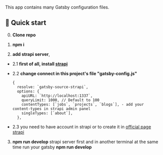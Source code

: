 

This app contains many Gatsby configuration files.

## 🚀 Quick start

0.  **Clone repo**

1.  **npm i**

2.  **add strapi server**,

- 2.1  **first of all, install [strapi](https://strapi.io/starters)**

- 2.2  **change connect in this project's file "gatsby-config.js"**

    ```
    {
      resolve: `gatsby-source-strapi`,
      options: {
        apiURL: `http://localhost:1337`,
        queryLimit: 1000, // Default to 100
        contentTypes: [`jobs`, `projects`, `blogs`], - add your content-types in strapi admin panel
        singleTypes: [`about`],
      },
    ```

- 2.3 you need to have account in strapi or to create it in [official page strapi](https://strapi.io/)


3.  **npm run develop** strapi server first and in another terminal at the same time run your gatsby **npm run develop**

   
